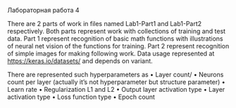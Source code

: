 Лабораторная работа 4

There are 2 parts of work in files named Lab1-Part1 and Lab1-Part2 respectively. Both parts represent work with collections of training and test data. 
Part 1 represent recognition of basic math functions with illustrations of neural net vision of the functions for training.
Part 2 represent recognition of simple images for making following work.
Data usage represented at https://keras.io/datasets/ and depends on variant.


There are represented such hyperparameters as 
•	Layer count/
•	Neurons count per layer (actually it’s not hyperparameter but structure parameter)
•	Learn rate
•	Regularization L1 and L2
•	Output layer activation type
•	Layer activation type 
•	Loss function type
•	Epoch count
